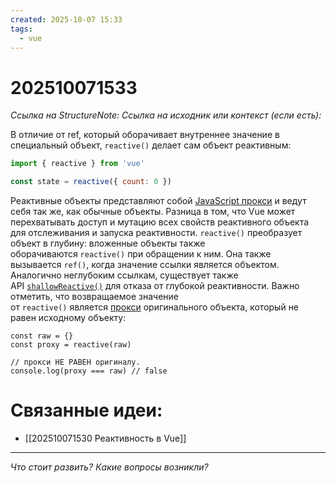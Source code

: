 ```yaml
---
created: 2025-10-07 15:33
tags:
  - vue
---
```

# 202510071533
*Ссылка на StructureNote:*
*Ссылка на исходник или контекст (если есть):* 

 В отличие от ref, который оборачивает внутреннее значение в специальный объект, `reactive()` делает сам объект реактивным:
```js
import { reactive } from 'vue'

const state = reactive({ count: 0 })
```
Реактивные объекты представляют собой [JavaScript прокси](https://developer.mozilla.org/en-US/docs/Web/JavaScript/Reference/Global_Objects/Proxy) и ведут себя так же, как обычные объекты. Разница в том, что Vue может перехватывать доступ и мутацию всех свойств реактивного объекта для отслеживания и запуска реактивности.
`reactive()` преобразует объект в глубину: вложенные объекты также оборачиваются `reactive()` при обращении к ним. Она также вызывается `ref()`, когда значение ссылки является объектом. Аналогично неглубоким ссылкам, существует также API [`shallowReactive()`](https://ru.vuejs.org/api/reactivity-advanced.html#shallowreactive) для отказа от глубокой реактивности. 
Важно отметить, что возвращаемое значение от `reactive()` является [прокси](https://developer.mozilla.org/en-US/docs/Web/JavaScript/Reference/Global_Objects/Proxy) оригинального объекта, который не равен исходному объекту:
```JS
const raw = {}
const proxy = reactive(raw)

// прокси НЕ РАВЕН оригиналу.
console.log(proxy === raw) // false
```
# Связанные идеи:
* [[202510071530 Реактивность в Vue]]
---

*Что стоит развить? Какие вопросы возникли?*